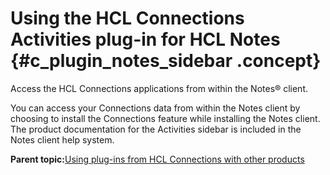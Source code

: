 # Using the HCL Connections Activities plug-in for HCL Notes {#c_plugin_notes_sidebar .concept}

Access the HCL Connections applications from within the Notes® client.

You can access your Connections data from within the Notes client by choosing to install the Connections feature while installing the Notes client. The product documentation for the Activities sidebar is included in the Notes client help system.

**Parent topic:**[Using plug-ins from HCL Connections with other products](../../connectors/enduser/c_plugin_enduser_help_over.md)

